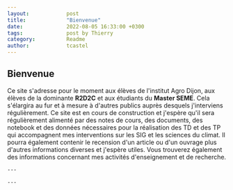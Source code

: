 ```yaml
---
layout:            post
title:             "Bienvenue"
date:              2022-08-05 16:33:00 +0300
tags:              post by Thierry
category:          Readme
author:            tcastel
---
```


## Bienvenue
Ce site s'adresse pour le moment aux élèves de l'institut Agro Dijon, aux élèves de la dominante **R2D2C** et aux étudiants du **Master SEME**. Cela s'élargira au fur et à mesure à d'autres publics auprès desquels j'interviens régulièrement.
Ce site est en cours de construction et j'espère qu'il sera régulièrement alimenté par des notes de cours, des documents, des notebook et des données nécessaires pour la réalisation des TD et des TP qui accompagnent mes interventions sur les SIG et les sciences du climat. Il pourra également contenir le recension d'un article ou d'un ouvrage plus d'autres informations diverses et j'espère utiles. Vous trouverez également des informations concernant mes activités d'enseignement et de recherche.

```bash
---

---
```

